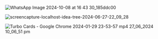 

![WhatsApp Image 2024-10-08 at 16 43 30_185ddc00](https://github.com/user-attachments/assets/4dd6c619-ae78-4066-95c5-018842ce74f2)




![screencapture-localhost-idea-tree-2024-06-27-22_09_28](https://github.com/AliNawazSahi/idea-tree/assets/125664781/a31bcc7d-e1c1-402a-8733-c9eb96374d08)




![Turbo Cards - Google Chrome 2024-01-29 23-53-57 mp4 27_06_2024 10_06_51 pm](https://github.com/AliNawazSahi/idea-tree/assets/125664781/f429422a-f5ae-4f59-b0ce-1b51d04233f8)
